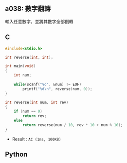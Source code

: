 ## a038: 數字翻轉
輸入任意數字，並將其數字全部倒轉

## C
```C
#include<stdio.h>

int reverse(int, int);

int main(void)
{
	int num;
	
	while(scanf("%d", &num) != EOF)
		printf("%d\n", reverse(num, 0));
}

int reverse(int num, int rev)
{
	if (num == 0)
		return rev;
	else
		return reverse(num / 10, rev * 10 + num % 10);
}
```
 * Result : `AC (1ms, 100KB)`

## Python
